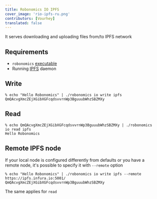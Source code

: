 ```yaml
---
title: Robonomics IO IPFS
cover_image: 'rio-ipfs-ru.png' 
contributors: [Vourhey]
translated: false
---
```


It serves downloading and uploading files from/to IPFS network

## Requirements

* `robonomics` [executable](https://github.com/airalab/robonomics/releases)
* Running [IPFS](https://ipfs.io/#install) daemon 

## Write

```
% echo "Hello Robonomics" | ./robonomics io write ipfs
QmQAcvgXmcZEjXGibXGFcqdsvvrnWp3BguuubWhzSBZMXy
```

## Read

```
% echo QmQAcvgXmcZEjXGibXGFcqdsvvrnWp3BguuubWhzSBZMXy | ./robonomics io read ipfs
Hello Robonomics
```

## Remote IPFS node

If your local node is configured differently from defaults or you have a remote node, it's possible to specify it with `--remote` option

```
% echo "Hello Robonomics" | ./robonomics io write ipfs --remote https://ipfs.infura.io:5001/
QmQAcvgXmcZEjXGibXGFcqdsvvrnWp3BguuubWhzSBZMXy
```

The same applies for `read`

